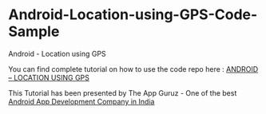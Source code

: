 Android-Location-using-GPS-Code-Sample
======================================

Android - Location using GPS


You can find complete tutorial on how to use the code repo here : <a href="http://www.theappguruz.com/blog/android-location-using-gps">ANDROID – LOCATION USING GPS</a>

This Tutorial has been presented by The App Guruz - One of the best <a href="http://www.theappguruz.com/android-app-development/">Android App Development Company in India</a>
